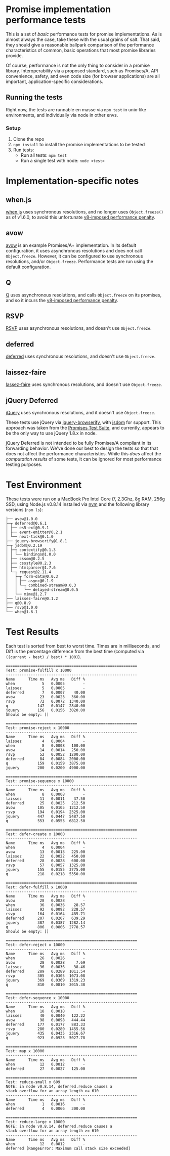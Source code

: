 # Promise implementation performance tests

This is a set of *basic* performance tests for promise implementations.  As is almost always the case, take these with the usual grains of salt.  That said, they should give a reasonable ballpark comparison of the performance characteristics of common, basic operations that most promise libraries provide.

Of course, performance is not the only thing to consider in a promise library.  Interoperability via a proposed standard, such as Promises/A, API convenience, safety, and even code size (for browser applications) are all important, application-specific considerations.

## Running the tests

Right now, the tests are runnable en masse via `npm test` in unix-like environments, and individually via node in other envs.

### Setup

1. Clone the repo
1. `npm install` to install the promise implementations to be tested
1. Run tests:
    * Run all tests: `npm test`
    * Run a single test with node: `node <test>`

# Implementation-specific notes

## when.js

[when.js](https://github.com/cujojs/when) uses synchronous resolutions, and no longer uses `Object.freeze()` as of v1.6.0, to avoid this unfortunate [v8-imposed performance penalty](http://stackoverflow.com/questions/8435080/any-performance-benefit-to-locking-down-javascript-objects).

## avow

[avow](https://github.com/briancavalier/avow) is an example Promises/A+ implementation.  In its default configuration, it uses asynchronous resolutions and does not call `Object.freeze`.  However, it can be configured to use synchronous resolutions, and/or `Object.freeze`.  Performance tests are run using the default configuration.

## Q

[Q](https://github.com/kriskowal/q) uses asynchronous resolutions, and calls `Object.freeze` on its promises, and so it incurs the [v8-imposed performance penalty](http://stackoverflow.com/questions/8435080/any-performance-benefit-to-locking-down-javascript-objects).

## RSVP

[RSVP](https://github.com/tildeio/rsvp.js) uses asynchronous resolutions, and doesn't use `Object.freeze`.

## deferred

[deferred](https://github.com/medikoo/deferred) uses synchronous resolutions, and doesn't use `Object.freeze`.

## laissez-faire

[lassez-faire](https://github.com/jkroso/Laissez-faire) uses synchronous resolutions, and doesn't use `Object.freeze`.

## jQuery Deferred

[jQuery](http://jquery.com) uses synchronous resolutions, and it doesn't use `Object.freeze`.

These tests use jQuery via [jquery-browserify](https://github.com/jmars/jquery-browserify), with [jsdom](https://github.com/tmpvar/jsdom) for support.  This approach was taken from the [Promises Test Suite](https://github.com/domenic/promise-tests), and currently, appears to be the only way to use jQuery 1.8.x in node.

jQuery Deferred is not intended to be fully Promises/A compliant in its forwarding behavior.  We've done our best to design the tests so that that does not affect the performance characteristics.  While this *does* affect the *computation results* of some tests, it can be ignored for most performance testing purposes.

# Test Environment

These tests were run on a MacBook Pro Intel Core i7, 2.3Ghz, 8g RAM, 256g SSD, using Node.js v0.8.14 installed via [nvm](https://github.com/creationix/nvm) and the following library versions (`npm ls`):

```text
├── avow@1.0.0
├─┬ deferred@0.6.1
│ ├── es5-ext@0.9.1
│ ├── event-emitter@0.2.1
│ └── next-tick@0.1.0
├── jquery-browserify@1.8.1
├─┬ jsdom@0.2.19
│ ├─┬ contextify@0.1.3
│ │ └── bindings@1.0.0
│ ├── cssom@0.2.5
│ ├── cssstyle@0.2.3
│ ├── htmlparser@1.7.6
│ └─┬ request@2.11.4
│   ├─┬ form-data@0.0.3
│   │ ├── async@0.1.9
│   │ └─┬ combined-stream@0.0.3
│   │   └── delayed-stream@0.0.5
│   └── mime@1.2.7
├── laissez-faire@0.1.2
├── q@0.8.9
├── rsvp@1.0.0
└── when@1.6.1
```

# Test Results

Each test is sorted from best to worst time. Times are in milliseconds, and Diff is the percentage difference from the best time (computed via `((current - best) / best) * 100)`).

```text
==========================================================
Test: promise-fulfill x 10000
----------------------------------------------------------
Name      Time ms   Avg ms   Diff %
when            5   0.0005        -
laissez         5   0.0005        -
deferred        7   0.0007    40.00
avow           23   0.0023   360.00
rsvp           72   0.0072  1340.00
q             147   0.0147  2840.00
jquery        156   0.0156  3020.00
Should be empty: []

==========================================================
Test: promise-reject x 10000
----------------------------------------------------------
Name      Time ms   Avg ms   Diff %
laissez         4   0.0004        -
when            8   0.0008   100.00
avow           14   0.0014   250.00
rsvp           52   0.0052  1200.00
deferred       84   0.0084  2000.00
q             159   0.0159  3875.00
jquery        200   0.0200  4900.00

==========================================================
Test: promise-sequence x 10000
----------------------------------------------------------
Name      Time ms   Avg ms   Diff %
when            8   0.0008        -
laissez        11   0.0011    37.50
deferred       25   0.0025   212.50
avow          105   0.0105  1212.50
rsvp          194   0.0194  2325.00
jquery        447   0.0447  5487.50
q             553   0.0553  6812.50

==========================================================
Test: defer-create x 10000
----------------------------------------------------------
Name      Time ms   Avg ms   Diff %
when            4   0.0004        -
avow           13   0.0013   225.00
laissez        22   0.0022   450.00
deferred       28   0.0028   600.00
rsvp           57   0.0057  1325.00
jquery        155   0.0155  3775.00
q             218   0.0218  5350.00

==========================================================
Test: defer-fulfill x 10000
----------------------------------------------------------
Name      Time ms   Avg ms   Diff %
avow           28   0.0028        -
when           36   0.0036    28.57
laissez        92   0.0092   228.57
rsvp          164   0.0164   485.71
deferred      207   0.0207   639.29
jquery        387   0.0387  1282.14
q             806   0.0806  2778.57
Should be empty: []

==========================================================
Test: defer-reject x 10000
----------------------------------------------------------
Name      Time ms   Avg ms   Diff %
when           26   0.0026        -
avow           28   0.0028     7.69
laissez        36   0.0036    38.46
deferred      289   0.0289  1011.54
rsvp          305   0.0305  1073.08
jquery        369   0.0369  1319.23
q             810   0.0810  3015.38

==========================================================
Test: defer-sequence x 10000
----------------------------------------------------------
Name      Time ms   Avg ms   Diff %
when           18   0.0018        -
laissez        40   0.0040   122.22
avow           98   0.0098   444.44
deferred      177   0.0177   883.33
rsvp          280   0.0280  1455.56
jquery        435   0.0435  2316.67
q             923   0.0923  5027.78

==========================================================
Test: map x 10000
----------------------------------------------------------
Name      Time ms   Avg ms   Diff %
when           12   0.0012        -
deferred       27   0.0027   125.00

==========================================================
Test: reduce-small x 609
NOTE: in node v0.8.14, deferred.reduce causes a
stack overflow for an array length >= 610
----------------------------------------------------------
Name      Time ms   Avg ms   Diff %
when            1   0.0016        -
deferred        4   0.0066   300.00

==========================================================
Test: reduce-large x 10000
NOTE: in node v0.8.14, deferred.reduce causes a
stack overflow for an array length >= 610
----------------------------------------------------------
Name      Time ms   Avg ms   Diff %
when           12   0.0012        -
deferred [RangeError: Maximum call stack size exceeded]
```

